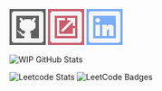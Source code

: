 
<!--
**honkita/honkita** is a ✨ _special_ ✨ repository because its `README.md` (this file) appears on your GitHub profile.

Here are some ideas to get you started:

- 🔭 I’m currently working on ...
- 🌱 I’m currently learning ...
- 👯 I’m looking to collaborate on ...
- 🤔 I’m looking for help with ...
- 💬 Ask me about ...
- 📫 How to reach me: ...
- 😄 Pronouns: ...
- ⚡ Fun fact: ...
-->

[![](https://raw.githubusercontent.com/honkita/MD-Links/main/Pixel_GitHub.svg)](https://github.com/honkita) [![](https://raw.githubusercontent.com/honkita/MD-Links/main/Pixel_Link.svg)](https://elitelu.com) [![](https://raw.githubusercontent.com/honkita/MD-Links/main/Pixel_LinkedIn.svg)](https://www.linkedin.com/in/elitelu/)


![WIP GitHub Stats](https://git-hub-stats-backend.vercel.app?github=honkita&colour=reds)

![Leetcode Stats](https://leetcard.jacoblin.cool/elitelulww?ext=heatmap&border=0&radius=15&theme=unicorn)
![LeetCode Badges](https://leetcode-badge-showcase.vercel.app/api?username=elitelulww&theme=kacho_ga)


